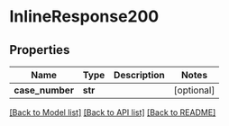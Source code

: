 # InlineResponse200

## Properties
Name | Type | Description | Notes
------------ | ------------- | ------------- | -------------
**case_number** | **str** |  | [optional] 

[[Back to Model list]](../README.md#documentation-for-models) [[Back to API list]](../README.md#documentation-for-api-endpoints) [[Back to README]](../README.md)


